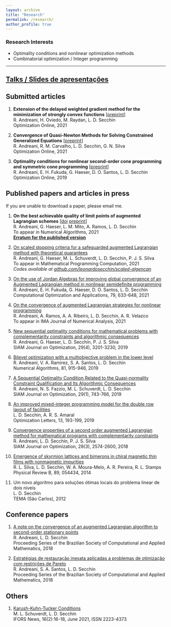 ```yaml
---
layout: archive
title: "Research"
permalink: /research/
author_profile: true
---
```


### Research Interests

- Optimality conditions and nonlinear optimization methods
- Combinatorial optimization / Integer programming

------

## [Talks / Slides de apresentações](/talks/)


## Submitted articles

1. **Extension of the delayed weighted gradient method for the minimization of strongly convex functions** [[preprint](http://www.optimization-online.org/DB_HTML/2021/09/8591.html)]  
   R. Andreani, H. Oviedo, M. Raydan, L. D. Secchin  
   Optimization Online, 2021

1. **Convergence of Quasi-Newton Methods for Solving Constrained Generalized Equations** [[preprint](http://www.optimization-online.org/DB_HTML/2021/05/8400.html)]  
   R. Andreani, R. M. Carvalho, L. D. Secchin, G. N. Silva  
   Optimization Online, 2021

1. **Optimality conditions for nonlinear second-order cone programming and symmetric cone programming** [[preprint](http://www.optimization-online.org/DB_HTML/2019/10/7436.html)]  
   R. Andreani, E. H. Fukuda, G. Haeser, D. O. Santos, L. D. Secchin  
   Optimization Online, 2019


## Published papers and articles in press

If you are unable to download a paper, please email me.

1. **On the best achievable quality of limit points of augmented Lagrangian schemes** [[doi](https://doi.org/10.1007/s11075-021-01212-8) [preprint](http://www.optimization-online.org/DB_HTML/2020/07/7929.html)]  
   R. Andreani, G. Haeser, L. M. Mito, A. Ramos, L. D. Secchin  
   To appear in Numerical Algorithms, 2021  
   [**Erratum for the published version**](https://doi.org/10.1007/s11075-021-01241-3)

1. [On scaled stopping criteria for a safeguarded augmented Lagrangian method with theoretical guarantees](https://doi.org/10.1007/s12532-021-00207-9)  
   R. Andreani, G. Haeser, M. L. Schuverdt, L. D. Secchin, P. J. S. Silva  
   To appear in Mathematical Programming Computation, 2021  
   *Codes available at [github.com/leonardosecchin/scaled-algencan](https://github.com/leonardosecchin/scaled-algencan)*

1. [On the use of Jordan Algebras for improving global convergence of an Augmented Lagrangian method in nonlinear semidefinite programming](https://doi.org/10.1007/s10589-021-00281-8)  
   R. Andreani, E. H. Fukuda, G. Haeser, D. O. Santos, L. D. Secchin  
   Computational Optimization and Applications, 79, 633-648, 2021

1. [On the convergence of augmented Lagrangian strategies for nonlinear programming](https://doi.org/10.1093/imanum/drab021)  
   R. Andreani, A. Ramos, A. A. Ribeiro, L. D. Secchin, A. R. Velazco  
   To appear in IMA Journal of Numerical Analysis, 2021

1. [New sequential optimality conditions for mathematical problems with complementarity constraints and algorithmic consequences](https://doi.org/10.1137/18M121040X)  
   R. Andreani, G. Haeser, L. D. Secchin, P. J. S. Silva  
   SIAM Journal on Optimization, 29(4), 3201-3230, 2019

1. [Bilevel optimization with a multiobjective problem in the lower level](https://doi.org/10.1007/s11075-018-0576-1)  
   R. Andreani, V. A. Ramirez, S. A. Santos, L. D. Secchin  
   Numerical Algorithms, 81, 915-946, 2019

1. [A Sequential Optimality Condition Related to the Quasi-normality Constraint Qualification and Its Algorithmic Consequences](https://doi.org/10.1137/17M1147330)  
   R. Andreani, N. S. Fazzio, M. L. Schuverdt, L. D. Secchin  
   SIAM Journal on Optimization, 29(1), 743-766, 2019

1. [An improved mixed-integer programming model for the double row layout of facilities](https://doi.org/10.1007/s11590-018-1263-9)  
   L. D. Secchin, A. R. S. Amaral  
   Optimization Letters, 13, 193-199, 2019

1. [Convergence properties of a second order augmented Lagrangian method for mathematical programs with complementarity constraints](https://doi.org/10.1137/17M1125698)  
   R. Andreani, L. D. Secchin, P. J. S. Silva  
   SIAM Journal on Optimization, 28(3), 2574-2600, 2018

1. [Emergence of skyrmion lattices and bimerons in chiral magnetic thin films with nonmagnetic impurities](https://journals.aps.org/prb/abstract/10.1103/PhysRevB.89.054434)  
   R. L. Silva, L. D. Secchin, W. A. Moura-Melo, A. R. Pereira, R. L. Stamps  
   Physical Review B, 89, 054434, 2014

1. Um novo algoritmo para soluções ótimas locais do problema linear de dois níveis  
   L. D. Secchin  
   TEMA (São Carlos), 2012


## Conference papers

1. [A note on the convergence of an augmented Lagrangian algorithm to second-order stationary points](https://www.researchgate.net/profile/Leonardo_Secchin/publication/323178751_A_note_on_the_convergence_of_an_augmented_Lagrangian_algorithm_to_second-order_stationary_points/links/5a84c0b6aca272c99ac388d8/A-note-on-the-convergence-of-an-augmented-Lagrangian-algorithm-to-second-order-stationary-points.pdf)  
   R. Andreani, L. D. Secchin  
   Proceeding Series of the Brazilian Society of Computational and Applied Mathematics, 2018

1. [Estratégias de restauração inexata aplicadas a problemas de otimização com restrições de Pareto](https://doi.org/10.5540/03.2018.006.01.0359)  
   R. Andreani, S. A. Santos, L. D. Secchin  
   Proceeding Series of the Brazilian Society of Computational and Applied Mathematics, 2018


## Others

1. [Karush-Kuhn-Tucker Conditions](/files/kkt_ifors.pdf)  
   M. L. Schuverdt, L. D. Secchin  
   IFORS News, 16(2):16-18, June 2021, ISSN 2223-4373
